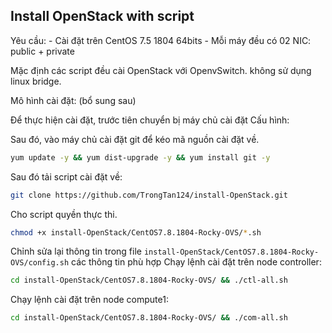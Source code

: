 ## Install OpenStack with script

Yêu cầu:
	- Cài đặt trên CentOS 7.5 1804 64bits
	- Mỗi máy đều có 02 NIC: public + private

Mặc định các script đều cài OpenStack với OpenvSwitch. không sử dụng linux bridge.

Mô hình cài đặt: (bổ sung sau)

Để thực hiện cài đặt, trước tiên chuyển bị máy chủ cài đặt
Cấu hình:

Sau đó, vào máy chủ cài đặt git để kéo mã nguồn cài đặt về.
```sh
yum update -y && yum dist-upgrade -y && yum install git -y
```

Sau đó tải script cài đặt về:
```sh
git clone https://github.com/TrongTan124/install-OpenStack.git
```

Cho script quyền thực thi. 
```sh
chmod +x install-OpenStack/CentOS7.8.1804-Rocky-OVS/*.sh
```

Chỉnh sửa lại thông tin trong file `install-OpenStack/CentOS7.8.1804-Rocky-OVS/config.sh` các thông tin phù hợp
Chạy lệnh cài đặt trên node controller:
```sh
cd install-OpenStack/CentOS7.8.1804-Rocky-OVS/ && ./ctl-all.sh
```

Chạy lệnh cài đặt trên node compute1:
```sh
cd install-OpenStack/CentOS7.8.1804-Rocky-OVS/ && ./com-all.sh
```